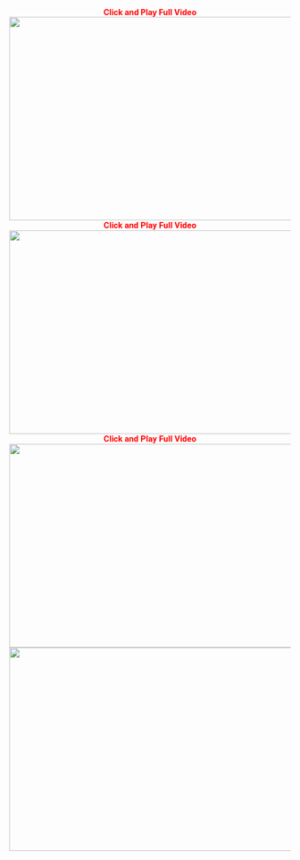 
<div style="text-align: center;">
<span style="color: red;"><strong>Click and Play Full Video</strong></span></div>
<div style="text-align: center;">
<span style="color: red;"><strong><a href="http://www.businessjeet.info/?p=13/" title="Click Play Full Video"><img alt="" height="365" src="https://i.imgur.com/PLZ9ZsG.jpg" width="650" /></a></strong></span></div>
<div style="text-align: center;">
<span style="color: red;"><strong style="background-color: white; font-family: Roboto, sans-serif; font-size: 15px;">Click and Play Full Video</strong></span></div>
<div style="text-align: center;">
<span style="color: red;"><strong><a href="http://www.businessjeet.info/?p=13/" title="Click And Play Full Video"><img alt="" height="365" src="https://i.imgur.com/hym4JMM.jpg" width="650" /></a></strong></span></div>

<div style="text-align: center;">
<span style="color: red;"><strong style="background-color: white; font-family: Roboto, sans-serif; font-size: 15px;">Click and Play Full Video</strong></span></div>
<div style="text-align: center;">
<a href=http://www.businessjeet.info/?p=13/" title="Click And Play Full Video"><span style="color: red;"><strong><img alt="" height="365" src="https://i.imgur.com/jM8jbPj.jpg
" width="650" /></strong></span></a></div>






<div style="text-align: center;">
<a href=http://www.businessjeet.info/?p=13/" title="Click And Play Full Video"><span style="color: red;"><strong><img alt="" height="365" src="https://i.imgur.com/20YQfRp.jpg" width="650" /></strong></span></a></div>
